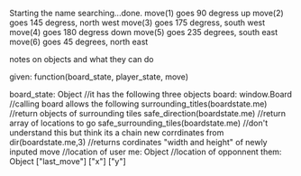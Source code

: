 Starting the name searching...done.
move(1) goes 90 degress up
move(2) goes 145 degress, north west
move(3) goes 175 degress, south west
move(4) goes 180 degress down
move(5) goes 235 degrees, south east
move(6) goes 45 degrees, north east

notes on objects and what they can do

given: function(board_state, player_state, move)

board_state: Object
//it has the following three objects
	board: window.Board
		//calling board allows the following
		surrounding_titles(boardstate.me)
			//return objects of surrounding tiles
		safe_direction(boardstate.me)
			//return array of locations to go
		safe_surrounding_tiles(boardstate.me)
			//don't understand this but think its a chain
		new corrdinates from dir(boardstate.me,3)
			//returns cordinates "width and height" of newly inputed move
	//location of user
	me: Object
	//location of opponnent
	them: Object
		["last_move"]
		["x"]
		["y"]
